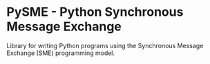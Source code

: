 # PySME - Python Synchronous Message Exchange

Library for writing Python programs using the Synchronous Message Exchange (SME)
programming model.
